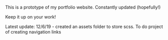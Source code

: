 This is a prototype of my portfolio website. Constantly updated (hopefully!)

Keep it up on your work! 

Latest update: 12/6/19 - created an assets folder to store scss. To do project of creating navigation links 
